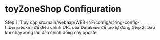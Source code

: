 # toyZoneShop Configuration

Step 1: Truy cập src/main/webapp/WEB-INF/config/spring-config-hibernate.xml để điều chỉnh URL của Database để tạo tự động
Step 2: Sau khi chạy xong lần đầu chỉnh dòng này <prop key="hibernate.hbm2ddl.auto">update</prop>
